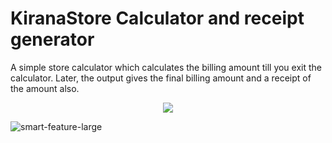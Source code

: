 # KiranaStore Calculator and receipt generator
A simple store calculator which calculates the billing amount till you exit the calculator. Later, the output gives the final billing amount and a receipt of the amount also.
</p> 
<p align="center"><img src="https://img.shields.io/badge/Author-adityamangal1-green.svg"> 
</p>

![smart-feature-large](https://user-images.githubusercontent.com/68494604/93052339-96d65900-f683-11ea-9c4a-46bde6954ee4.jpg)
